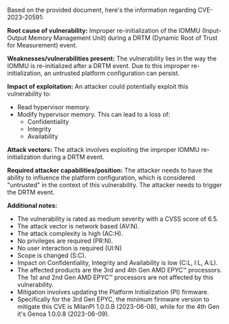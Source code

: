 Based on the provided document, here's the information regarding CVE-2023-20591:

**Root cause of vulnerability:**
Improper re-initialization of the IOMMU (Input-Output Memory Management Unit) during a DRTM (Dynamic Root of Trust for Measurement) event.

**Weaknesses/vulnerabilities present:**
The vulnerability lies in the way the IOMMU is re-initialized after a DRTM event. Due to this improper re-initialization, an untrusted platform configuration can persist.

**Impact of exploitation:**
An attacker could potentially exploit this vulnerability to:
- Read hypervisor memory.
- Modify hypervisor memory.
This can lead to a loss of:
    - Confidentiality
    - Integrity
    - Availability

**Attack vectors:**
The attack involves exploiting the improper IOMMU re-initialization during a DRTM event.

**Required attacker capabilities/position:**
The attacker needs to have the ability to influence the platform configuration, which is considered "untrusted" in the context of this vulnerability. The attacker needs to trigger the DRTM event.

**Additional notes:**
- The vulnerability is rated as medium severity with a CVSS score of 6.5.
- The attack vector is network based (AV:N).
- The attack complexity is high (AC:H).
- No privileges are required (PR:N).
- No user interaction is required (UI:N)
- Scope is changed (S:C).
- Impact on Confidentiality, Integrity and Availability is low (C:L, I:L, A:L).
- The affected products are the 3rd and 4th Gen AMD EPYC™ processors. The 1st and 2nd Gen AMD EPYC™ processors are not affected by this vulnerability.
- Mitigation involves updating the Platform Initialization (PI) firmware.
- Specifically for the 3rd Gen EPYC, the minimum firmware version to mitigate this CVE is MilanPI 1.0.0.B (2023-06-08), while for the 4th Gen it's Genoa 1.0.0.8 (2023-06-09).